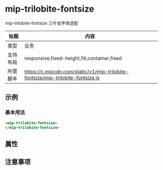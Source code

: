 # mip-trilobite-fontsize

mip-trilobite-fontsize 三叶虫字体适配

标题|内容
----|----
类型|业务
支持布局|responsive,fixed-height,fill,container,fixed
所需脚本|https://c.mipcdn.com/static/v1/mip-trilobite-fontsize/mip-trilobite-fontsize.js

## 示例

### 基本用法
```html
<mip-trilobite-fontsize>
</mip-trilobite-fontsize>
```

## 属性


## 注意事项

